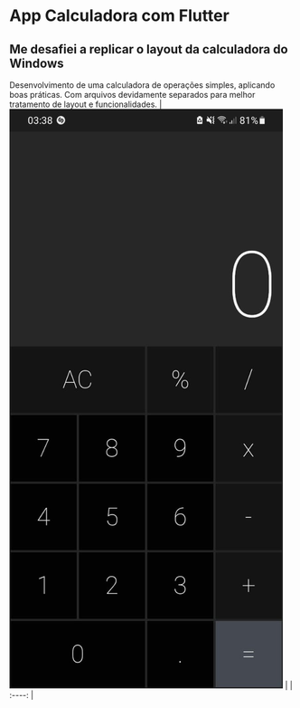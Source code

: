 # App Calculadora com Flutter
## Me desafiei a replicar o layout da calculadora do Windows
Desenvolvimento de uma calculadora de operações simples, aplicando boas práticas.
Com arquivos devidamente separados para melhor tratamento de layout e funcionalidades.
| <img src=https://github.com/MarcosArtabam/calculator/blob/main/android/app/src/main/res/drawable/WhatsApp%20Image%202022-10-10%20at%2003.40.45.jpeg> |
 |  :----:  |

